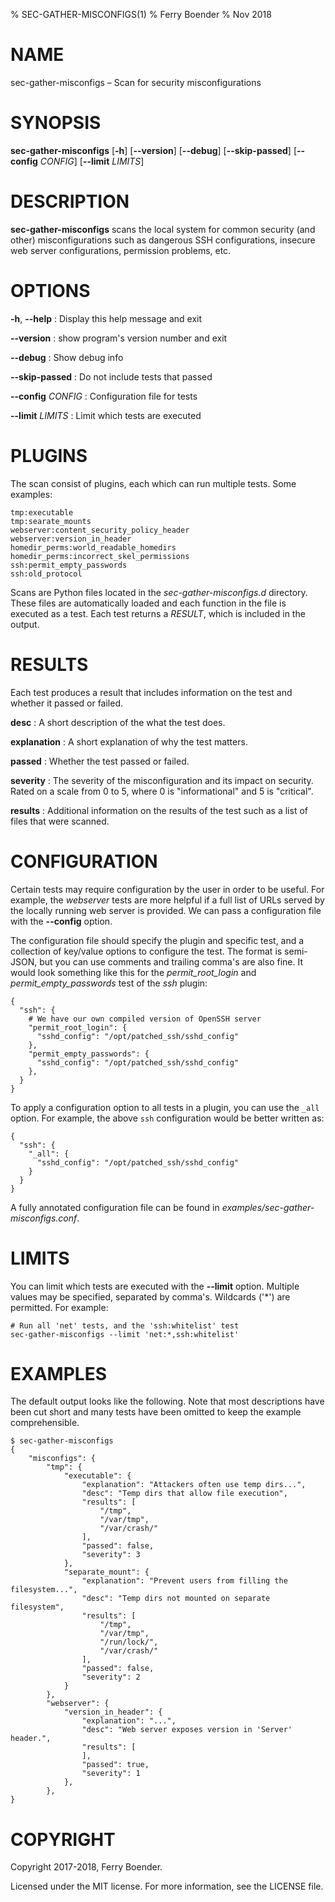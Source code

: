 % SEC-GATHER-MISCONFIGS(1)
% Ferry Boender
% Nov 2018

# NAME

sec-gather-misconfigs – Scan for security misconfigurations

# SYNOPSIS

 **sec-gather-misconfigs** [**-h**] [**--version**] [**--debug**] [**--skip-passed**] [**--config** *CONFIG*] [**--limit** *LIMITS*]


# DESCRIPTION

**sec-gather-misconfigs** scans the local system for common security (and
other) misconfigurations such as dangerous SSH configurations, insecure web
server configurations, permission problems, etc.

# OPTIONS

**-h**, **--help**
:   Display this help message and exit

**--version**
:   show program's version number and exit

**--debug**
:   Show debug info

**--skip-passed**
:   Do not include tests that passed

**--config** *CONFIG*
:   Configuration file for tests

**--limit** *LIMITS*
:   Limit which tests are executed

# PLUGINS

The scan consist of plugins, each which can run multiple tests. Some examples:

    tmp:executable
    tmp:searate_mounts
    webserver:content_security_policy_header
    webserver:version_in_header
    homedir_perms:world_readable_homedirs
    homedir_perms:incorrect_skel_permissions
    ssh:permit_empty_passwords
    ssh:old_protocol

Scans are Python files located in the *sec-gather-misconfigs.d* directory.
These files are automatically loaded and each function in the file is executed
as a test. Each test returns a *RESULT*, which is included in the output.

# RESULTS

Each test produces a result that includes information on the test and whether
it passed or failed.

**desc**
:   A short description of the what the test does.

**explanation**
:   A short explanation of why the test matters.

**passed**
:   Whether the test passed or failed.

**severity**
:   The severity of the misconfiguration and its impact on security. Rated on a scale from 0 to 5, where 0 is "informational" and 5 is "critical".

**results**
:   Additional information on the results of the test such as a list of files that were scanned.

# CONFIGURATION

Certain tests may require configuration by the user in order to be useful. For
example, the *webserver* tests are more helpful if a full list of URLs served
by the locally running web server is provided. We can pass a configuration
file with the **--config** option.

The configuration file should specify the plugin and specific test, and a
collection of key/value options to configure the test. The format is
semi-JSON, but you can use comments and trailing comma's are also fine. It
would look something like this for the *permit_root_login* and
*permit_empty_passwords* test of the *ssh* plugin:

    {
      "ssh": {
        # We have our own compiled version of OpenSSH server
        "permit_root_login": {
          "sshd_config": "/opt/patched_ssh/sshd_config"
        },
        "permit_empty_passwords": {
          "sshd_config": "/opt/patched_ssh/sshd_config"
        },
      }
    }

To apply a configuration option to all tests in a plugin, you can use the
`_all` option. For example, the above `ssh` configuration would be better
written as:

    {
      "ssh": {
        "_all": {
          "sshd_config": "/opt/patched_ssh/sshd_config"
        }
      }
    }
    
A fully annotated configuration file can be found in
*examples/sec-gather-misconfigs.conf*.

# LIMITS

You can limit which tests are executed with the **--limit** option. Multiple
values may be specified, separated by comma's. Wildcards ('\*') are permitted.
For example:

    # Run all 'net' tests, and the 'ssh:whitelist' test
    sec-gather-misconfigs --limit 'net:*,ssh:whitelist'

# EXAMPLES

The default output looks like the following. Note that most descriptions have
been cut short and many tests have been omitted to keep the example
comprehensible.

    $ sec-gather-misconfigs
    {
        "misconfigs": {
            "tmp": {
                "executable": {
                    "explanation": "Attackers often use temp dirs...", 
                    "desc": "Temp dirs that allow file execution", 
                    "results": [
                        "/tmp", 
                        "/var/tmp", 
                        "/var/crash/"
                    ], 
                    "passed": false, 
                    "severity": 3
                }, 
                "separate_mount": {
                    "explanation": "Prevent users from filling the filesystem...", 
                    "desc": "Temp dirs not mounted on separate filesystem", 
                    "results": [
                        "/tmp", 
                        "/var/tmp", 
                        "/run/lock/", 
                        "/var/crash/"
                    ], 
                    "passed": false, 
                    "severity": 2
                }
            }, 
            "webserver": {
                "version_in_header": {
                    "explanation": "...", 
                    "desc": "Web server exposes version in 'Server' header.", 
                    "results": [
                    ], 
                    "passed": true, 
                    "severity": 1
                }, 
            },
    }

# COPYRIGHT

Copyright 2017-2018, Ferry Boender.

Licensed under the MIT license. For more information, see the LICENSE file.
